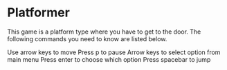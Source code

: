 # Platformer

This game is a platform type where you have to get to the door. The following commands you need to know are listed below.

Use arrow keys to move
Press p to pause
Arrow keys to select option from main menu
Press enter to choose which option
Press spacebar to jump
